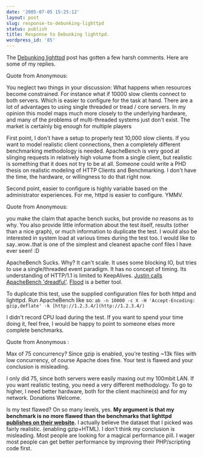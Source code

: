 ```yaml
---
date: '2005-07-05 15:25:12'
layout: post
slug: response-to-debunking-lighttpd
status: publish
title: Response to Debunking lighttpd.
wordpress_id: '85'
---
```


The [Debunking lighttpd](http://corelands.com/blog/?postid=82) post has gotten a few harsh comments.  Here are some of my replies.




Quote from Anonymous:


You neglect two things in your discussion: What happens when resources become constrained. For instance what if 10000 slow clients connect to both servers. Which is easier to configure for the task at hand. There are a lot of advantages to using single threaded or tread / core servers. In my opinion this model maps much more closely to the underlying hardware, and many of the problems of multi-threaded systems just don't exist. The market is certainly big enough for multiple players





First point, I don't have a setup to properly test 10,000 slow clients.  If you want to model realistic client connections, then a completely different benchmarking methodology is needed.  ApacheBench is very good at slinging requests in relatively high volume from a single client, but realistic is something that it does not try to be at all.  Someone could write a PHD thesis on realistic modeling of HTTP Clients and Benchmarking.  I don't have the time, the hardware, or willingness to do that right now.


Second point, easier to configure is highly variable based on the administrator experiences.  For me, httpd is easier to configure. YMMV.




Quote from Anonymous:


you make the claim that apache bench sucks, but provide no reasons as to why. You also provide little information about the test itself, results (other than a nice graph), or much information to duplicate the test. I would also be interested in system load at various times during the test too. I would like to say..wow..that is one of the simplest and cleanest apache conf files I have ever seen! :D





ApacheBench Sucks. Why?  It can't scale.  It uses some blocking IO, but tries to use a single/threaded event paradigm. It has no concept of timing.  Its understanding of HTTP/1.1 is limited to KeepAlives. [Justin calls ApacheBench 'dreadful'](http://weblog.erenkrantz.com/weblog/2005/06/05#anandtech-benchmarks). [Flood](http://httpd.apache.org/test/flood/) is a better tool.




To duplicate this test, use the supplied configuration files for both httpd and lighttpd.  Run ApacheBench like so:
`ab -n 10000 -c X -H 'Accept-Encoding: gzip,deflate' -k [http://1.2.3.4/](http://1.2.3.4/)`




I didn't record CPU load during the test.  If you want to spend your time doing it, feel free, I would be happy to point to someone elses more complete benchmarks.





Quote from Anonymous :


Max of 75 concurrency? Since gzip is enabled, you're testing ~13k files with low concurrency, of course Apache does fine. Your test is flawed and your conclusion is misleading.





I only did 75, since both servers were easily maxing out my 100mbit LAN.  If you want realistic testing, you need a very different methodology.  To go to higher, I need better hardware, both for the client machine(s) and for my network. Donations Welcome.




Is my test flawed? On so many levels, yes.  **My argument is that my benchmark is no more flawed than the benchmarks that lighttpd [publishes on their website](http://www.lighttpd.net/benchmark/).**  I actually believe the dataset that I picked was fairly realistic. (enabling gzip+HTML).  I don't think my conclusion is misleading.  Most people are looking for a magical performance pill. I wager most people can get better performance by improving their PHP/scripting code first.



